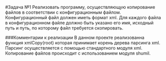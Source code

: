 #Задача №1
Реализовать программу, осуществляющую копирование файлов в соответствии с конфигурационным файлом. Конфигурационный файл должен иметь формат xml. Для каждого файла в конфигурационном файле должно быть указано его имя, исходный путь и путь, по которому файл требуется скопировать.

###Комментарии к реализации
В данном проекте реализованна функция xmlCopy(root) которая принимает корень дерева парсинга xml. Парсинг осуществляется с помощью стандартного модуля xml. 
Копирование файлов происходит с использованием модуля shumil.